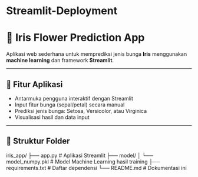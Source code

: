 # Streamlit-Deployment
# 🌸 Iris Flower Prediction App

Aplikasi web sederhana untuk memprediksi jenis bunga **Iris** menggunakan **machine learning** dan framework **Streamlit**.

---

## 📌 Fitur Aplikasi

- Antarmuka pengguna interaktif dengan Streamlit
- Input fitur bunga (sepal/petal) secara manual
- Prediksi jenis bunga: Setosa, Versicolor, atau Virginica
- Visualisasi hasil dan data input

---

## 📁 Struktur Folder

iris_app/
├── app.py # Aplikasi Streamlit
├── model/
│ └── model_numpy.pkl # Model Machine Learning hasil training
├── requirements.txt # Daftar dependensi
└── README.md # Dokumentasi ini
